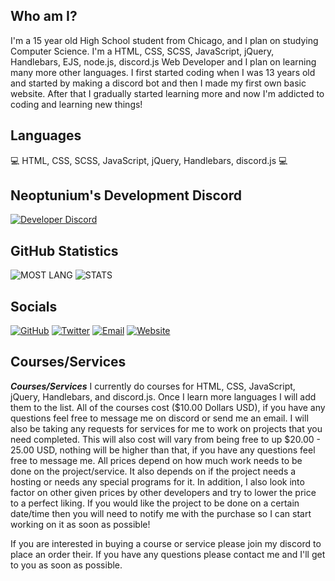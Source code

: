 ## Who am I?
I'm a 15 year old High School student from Chicago, and I plan on studying Computer Science. I'm a HTML, CSS, SCSS, JavaScript, jQuery, Handlebars, EJS, node.js, discord.js Web Developer and I plan on learning many more other languages. I first started coding when I was 13 years old and started by making a discord bot and then I made my first own basic website. After that I gradually started learning more and now I'm addicted to coding and learning new things!

## Languages 
 💻 HTML, CSS, SCSS, JavaScript, jQuery, Handlebars, discord.js 💻

## Neoptunium's Development Discord
[![Developer Discord](https://discord.com/api/guilds/770660983437918218/widget.png?style=banner4)](https://discord.com/invite/jSWf7ttF9P)

## GitHub Statistics
<img alt="MOST LANG" src="https://github-readme-stats.vercel.app/api/top-langs/?username=Neoptunium&layout=compact&theme=dark-blue">

<img alt="STATS" src="https://github-readme-stats.vercel.app/api?username=Neoptunium&show_icons=true&theme=dark-blue&hide=prs,issues">

## Socials
[![GitHub](https://icons.iconarchive.com/icons/limav/flat-gradient-social/72/Github-icon.png)](https://github.com/Neoptunium)
[![Twitter](https://icons.iconarchive.com/icons/limav/flat-gradient-social/72/Twitter-icon.png)](http://twitter.com/Neoptunium)
[![Email](https://icons.iconarchive.com/icons/cornmanthe3rd/metronome/72/Communication-email-blue-icon.png)](mailto:neoptunium@gmail.com)
[![Website](https://icons.iconarchive.com/icons/custom-icon-design/mono-general-3/72/home-icon.png)](https://neoptunium.xyz/)

## Courses/Services
***Courses/Services***
I currently do courses for HTML, CSS, JavaScript, jQuery, Handlebars, and discord.js. Once I learn more languages I will add them to the list. All of the courses cost ($10.00 Dollars USD), if you have any questions feel free to message me on discord or send me an email. I will also be taking any requests for services for me to work on projects that you need completed. This will also cost will vary from being free to up $20.00 - 25.00 USD, nothing will be higher than that, if you have any questions feel free to message me. All prices depend on how much work needs to be done on the project/service. It also depends on if the project needs a hosting or needs any special programs for it. In addition, I also look into factor on other given prices by other developers and try to lower the price to a perfect liking. If you would like the project to be done on a certain date/time then you will need to notify me with the purchase so I can start working on it as soon as possible!

If you are interested in buying a course or service please join my discord to place an order their. If you have any questions please contact me and I'll get to you as soon as possible.
